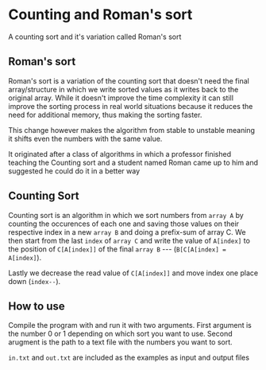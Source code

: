 # Counting and Roman's sort
A counting sort and it's variation called Roman's sort

## Roman's sort
Roman's sort is a variation of the counting sort that doesn't need the final array/structure in which we write sorted values as it writes back to the original array. While it doesn't improve the time complexity it can still improve the sorting process in real world situations because it reduces the need for additional memory, thus making the sorting faster.

This change however makes the algorithm from stable to unstable meaning it shifts even the numbers with the same value.

It originated after a class of algorithms in which a professor finished teaching the Counting sort and a student named Roman came up to him and suggested he could do it in a better way

## Counting Sort

Counting sort is an algorithm in which we sort numbers from `array A` by counting the occurences of each one and saving those values on their respective index in a new `array B` and doing a prefix-sum of array C. We then start from the last `index` of `array C` and write the value of `A[index]` to the position of `C[A[index]]` of the final `array B` --- (`B[C[A[index] = A[index]`). 

Lastly we decrease the read value of `C[A[index]]` and move index one place down (`index--`).

## How to use

Compile the program with and run it with two arguments. First argument is the number 0 or 1 depending on which sort you want to use. Second arugment is the path to a text file with the numbers you want to sort.

`in.txt` and `out.txt` are included as the examples as input and output files

